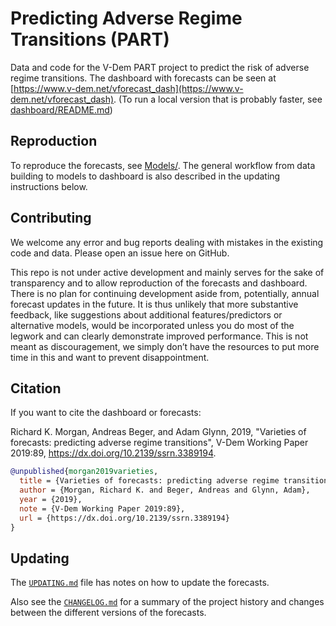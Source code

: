 Predicting Adverse Regime Transitions (PART)
============================================

Data and code for the V-Dem PART project to predict the risk of adverse regime transitions. The dashboard with forecasts can be seen at [https://www.v-dem.net/vforecast_dash](https://www.v-dem.net/vforecast_dash). (To run a local version that is probably faster, see [dashboard/README.md](dashboard/README.md))

Reproduction
------------

To reproduce the forecasts, see [Models/](Models/). The general workflow from data building to models to dashboard is also described in the updating instructions below.

Contributing
------------

We welcome any error and bug reports dealing with mistakes in the existing code and data. Please open an issue here on GitHub.

This repo is not under active development and mainly serves for the sake of transparency and to allow reproduction of the forecasts and dashboard. There is no plan for continuing development aside from, potentially, annual forecast updates in the future. It is thus unlikely that more substantive feedback, like suggestions about additional features/predictors or alternative models, would be incorporated unless you do most of the legwork and can clearly demonstrate improved performance. This is not meant as discouragement, we simply don’t have the resources to put more time in this and want to prevent disappointment.

Citation
--------

If you want to cite the dashboard or forecasts:

Richard K. Morgan, Andreas Beger, and Adam Glynn, 2019, "Varieties of forecasts: predicting adverse regime transitions", V-Dem Working Paper 2019:89, https://dx.doi.org/10.2139/ssrn.3389194. 

``` bibtex
@unpublished{morgan2019varieties,
  title = {Varieties of forecasts: predicting adverse regime transitions},
  author = {Morgan, Richard K. and Beger, Andreas and Glynn, Adam},
  year = {2019},
  note = {V-Dem Working Paper 2019:89},
  url = {https://dx.doi.org/10.2139/ssrn.3389194}
}
```

Updating
--------

The [`UPDATING.md`](UPDATING.md) file has notes on how to update the forecasts.

Also see the [`CHANGELOG.md`](CHANGELOG.md) for a summary of the project history and changes between the different versions of the forecasts. 



